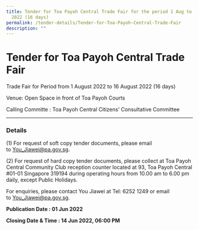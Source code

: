```yaml
---
title: Tender for Toa Payoh Central Trade Fair for the period 1 Aug to 16 Aug
  2022 (16 days)
permalink: /tender-details/Tender-for-Toa-Payoh-Central-Trade-Fair
description: ""
---
```



Tender for Toa Payoh Central Trade Fair
=======================================

Trade Fair for Period from 1 August 2022 to 16 August 2022 (16 days)  
  
Venue: Open Space in front of Toa Payoh Courts   

Calling Committe : Toa Payoh Central Citizens’ Consultative Committee

* * *

### Details

(1) For request of soft copy tender documents, please email to [You\_Jiawei@pa.gov.sg](mailto:You_Jiawei@pa.gov.sg).

(2) For request of hard copy tender documents, please collect at Toa Payoh Central Community Club reception counter located at 93, Toa Payoh Central #01-01 Singapore 319194 during operating hours from 10.00 am to 6.00 pm daily, except Public Holidays.

For enquiries, please contact You Jiawei at Tel: 6252 1249 or email to [You\_Jiawei@pa.gov.sg](mailto:You_Jiawei@pa.gov.sg).

**Publication Date : 01 Jun 2022**

**Closing Date & Time : 14 Jun 2022, 06:00 PM**